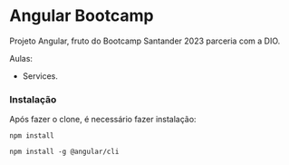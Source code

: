 # Angular Bootcamp

Projeto Angular, fruto do Bootcamp Santander 2023 parceria com a DIO.

Aulas: 
  - Services.

### Instalação
Após fazer o clone, é necessário fazer instalação:

`npm install`

`npm install -g @angular/cli`
